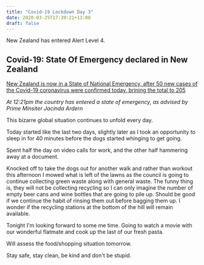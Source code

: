 ```yaml
---
title: "Covid-19 Lockdown Day 3"
date: 2020-03-25T17:39:21+13:00
draft: false
---
```


New Zealand has entered Alert Level 4.

## Covid-19: State Of Emergency declared in New Zealand

[New Zealand is now in a State of National Emergency, after 50 new cases of the Covid-19 coronavirus were confirmed today, brining the total to 205](https://www.rnz.co.nz/news/national/412561/covid-19-state-of-emergency-declared-in-new-zealand)

_At 12:21pm the country has entered a state of emergency, as advised by Prime Minsiter Jacinda Ardern_

This bizarre global situation continues to unfold every day. 

Today started like the last two days, slightly later as I took an opportunity to sleep in for 40 minutes before the dogs started whinging to get going.

Spent half the day on video calls for work, and the other half hammering away at a document. 

Knocked off to take the dogs out for another walk and rather than workout this afternoon I mowed what is left of the lawns as the council is going to continue collecting green waste along with general waste. The funny thing is, they will not be collecting recycling so I can only imagine the number of empty beer cans and wine bottles that are going to pile up. Should be good if we continue the habit of rinsing them out before bagging them up. I wonder if the recycling stations at the bottom of the hill will remain available. 

Tonight I'm looking forward to some me time. Going to watch a movie with our wonderful flatmate and cook up the last of our fresh pasta. 

Will assess the food/shopping situation tomorrow.

Stay safe, stay clean, be kind and don't be stupid.